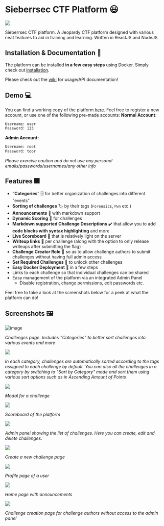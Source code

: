 # Sieberrsec CTF Platform 😃

![](demo2.gif)

Sieberrsec CTF platform. A Jeopardy CTF platform designed with various neat features to aid in training and learning. Written in ReactJS and NodeJS

## Installation & Documentation 📘
The platform can be installed **in a few easy steps** using Docker. Simply check out [installation](https://github.com/IRS-Cybersec/ctf_platform/wiki/Docker-Production-Deployment).

Please check out the [wiki](https://github.com/IRS-Cybersec/ctf_platform/wiki) for usage/API documentation!

## Demo 💻
You can find a working copy of the platform [here](http://de.irscybersec.tk). Feel free to register a new account, or use one of the following pre-made accounts:
**Normal Account:**
```bash
Username: user
Password: 123
```
**Admin Account:**
```bash
Username: root
Password: toor
```
_Please exercise caution and do not use any personal emails/passwords/usernames/any other info_

## Features 🎆
- "**Categories**" 🗄️ for better organization of challenges into different "events"
- **Sorting of challenges** 🏷️ by their tags (`Forensics`, `Pwn` etc.)
- **Announcements** 📢 with markdown support
- **Dynamic Scoring** 💯 for challenges
- **Markdown supported Challenge Descriptions** ✔️ that allow you to add **code blocks with syntax highlighting** and more
- **Live Scoreboard** 🥇 that is relatively light on the server
- **Writeup links** 🔗 per challenge (along with the option to only release writeups after submitting the flag)
- **Challenge Creator Role** 🧔 so as to allow challenge authors to submit challenges without having full admin access
- **Set Required Challenges** 🔐 to unlock other challenges
- **Easy Docker Deployment** 📮 in a few steps
- Links to each challenge so that individual challenges can be shared
- Easy management of the platform via an integrated Admin Panel
  - Disable registration, change permissions, edit passwords etc.

Feel free to take a look at the screenshots below for a peek at what the platform can do!

## Screenshots 🖼️

![image](1.jpg)

*Challenges page. Includes "Categories" to better sort challenges into various events and more*

![](5.jpg)

*In each category, challenges are automatically sorted according to the tags assigned to each challenge by default. You can also all the challenges in a category by switching to "Sort by Category" mode and sort them using various sort options such as in Ascending Amount of Points*

![](6.jpg)

*Modal for a challenge*

![](2.jpg)

*Scoreboard of the platform*

![](3.jpg)

*Admin panel showing the list of challenges. Here you can create, edit and delete challenges.*

![](4.jpg)

*Create a new challenge page*

![](7.jpg)

*Profile page of a user*

![](8.jpg)

*Home page with announcements*

![](9.jpg)

*Challenge creation page for challenge authors without access to the admin panel*
